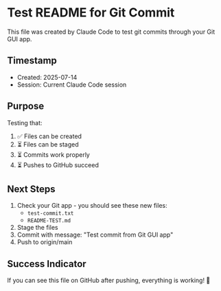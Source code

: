 # Test README for Git Commit

This file was created by Claude Code to test git commits through your Git GUI app.

## Timestamp
- Created: 2025-07-14
- Session: Current Claude Code session

## Purpose
Testing that:
1. ✅ Files can be created
2. ⏳ Files can be staged 
3. ⏳ Commits work properly
4. ⏳ Pushes to GitHub succeed

## Next Steps
1. Check your Git app - you should see these new files:
   - `test-commit.txt`
   - `README-TEST.md`
2. Stage the files
3. Commit with message: "Test commit from Git GUI app"
4. Push to origin/main

## Success Indicator
If you can see this file on GitHub after pushing, everything is working! 🚀